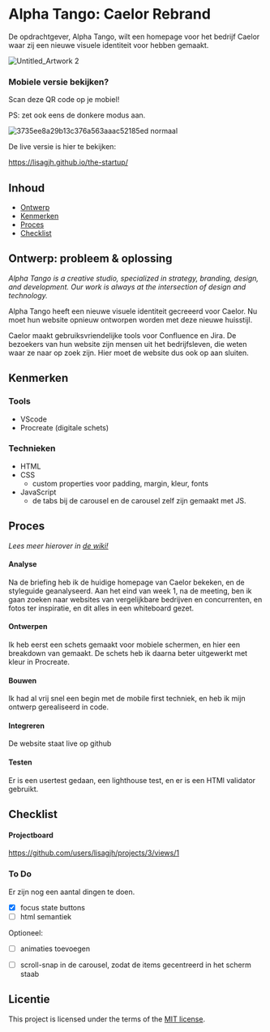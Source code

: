 # Alpha Tango: Caelor Rebrand
<!-- Geef je project een titel en schrijf in één zin wat het is -->
De opdrachtgever, Alpha Tango, wilt een homepage voor het bedrijf Caelor waar zij een nieuwe visuele identiteit voor hebben gemaakt.

![Untitled_Artwork 2](https://github.com/lisagjh/Alpha-Tango-Responsive-Website/assets/131701505/b5f99c14-f037-4e55-b53a-8c5471addc7e)

### Mobiele versie bekijken?
Scan deze QR code op je mobiel! 

PS: zet ook eens de donkere modus aan.

![3735ee8a29b13c376a563aaac52185ed normaal](https://github.com/lisagjh/Alpha-Tango-Responsive-Website/assets/131701505/78a2bf18-a57d-4441-9b3d-e9ef4691397b)

De live versie is hier te bekijken: 

https://lisagjh.github.io/the-startup/ 

<!-- Voeg een link toe naar Github Pages 🌐-->

## Inhoud

* [Ontwerp](https://github.com/lisagjh/Alpha-tango-the-startup/blob/main/README.md#ontwerp-probleem--oplossing)
* [Kenmerken](https://github.com/lisagjh/Alpha-tango-the-startup/blob/main/README.md#kenmerken)
* [Proces](https://github.com/lisagjh/Alpha-tango-the-startup/blob/main/README.md#proces)
* [Checklist](https://github.com/lisagjh/Alpha-tango-the-startup/blob/main/README.md#checklist)

## Ontwerp: probleem & oplossing

_Alpha Tango is a creative studio, specialized in strategy, branding, design, and development. Our work is always at the intersection of design and technology._

Alpha Tango heeft een nieuwe visuele identiteit gecreeerd voor Caelor. Nu moet hun website opnieuw ontworpen worden met deze nieuwe huisstijl.

Caelor maakt gebruiksvriendelijke tools voor Confluence en Jira. De bezoekers van hun website zijn mensen uit het bedrijfsleven, die weten waar ze naar op zoek zijn. Hier moet de website dus ook op aan sluiten.


## Kenmerken
<!-- Bij Kenmerken staat welke technieken zijn gebruikt en hoe. Wat is de HTML structuur? Wat zijn de belangrijkste dingen in CSS? Wat is er met JS gedaan en hoe? -->

### Tools
* VScode
* Procreate (digitale schets)

### Technieken
* HTML
* CSS
  * custom properties voor padding, margin, kleur, fonts
* JavaScript
  * de tabs bij de carousel en de carousel zelf zijn gemaakt met JS.


## Proces
_Lees meer hierover in [de wiki!](https://github.com/lisagjh/the-startup/wiki#dlc)_

#### Analyse
Na de briefing heb ik de huidige homepage van Caelor bekeken, en de styleguide geanalyseerd. Aan het eind van week 1, na de meeting, ben ik gaan zoeken naar websites van vergelijkbare bedrijven en concurrenten, en fotos ter inspiratie, en dit alles in een whiteboard gezet.

#### Ontwerpen
Ik heb eerst een schets gemaakt voor mobiele schermen, en hier een breakdown van gemaakt. De schets heb ik daarna beter uitgewerkt met kleur in Procreate. 

#### Bouwen
Ik had al vrij snel een begin met de mobile first techniek, en heb ik mijn ontwerp gerealiseerd in code.

#### Integreren
De website staat live op github

#### Testen
Er is een usertest gedaan, een lighthouse test, en er is een HTMl validator gebruikt.


## Checklist

#### Projectboard
https://github.com/users/lisagjh/projects/3/views/1

### To Do
Er zijn nog een aantal dingen te doen. 
- [x] focus state buttons
- [ ] html semantiek

Optioneel:
- [ ] animaties toevoegen
- [ ] scroll-snap in de carousel, zodat de items gecentreerd in het scherm staab



## Licentie
This project is licensed under the terms of the [MIT license](./LICENSE).


